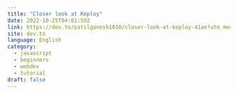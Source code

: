 ```yaml
---
title: "Closer look at Keploy"
date: 2022-10-25T04:01:59Z
link: https://dev.to/patilganesh1010/closer-look-at-keploy-41ae?utm_medium=RSS&utm_source=news.12bit.vn
site: dev.to
language: English
category:
  - javascript
  - beginners
  - webdev
  - tutorial
draft: false
---
```

